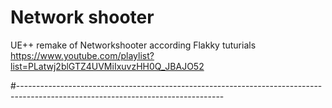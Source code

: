 # Network shooter 

UE++ remake of Networkshooter according Flakky tuturials 
https://www.youtube.com/playlist?list=PLatwj2blGTZ4UVMiIxuvzHH0Q_JBAJO52

#---------------------------------------------------------------------------------------------------------------------------------
